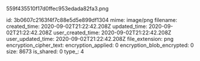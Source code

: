 559f435510f17d0ffec953edada82fa3.png

id: 3b0607c2163f4f7c88e5d5e899df1304
mime: image/png
filename: 
created_time: 2020-09-02T21:22:42.208Z
updated_time: 2020-09-02T21:22:42.208Z
user_created_time: 2020-09-02T21:22:42.208Z
user_updated_time: 2020-09-02T21:22:42.208Z
file_extension: png
encryption_cipher_text: 
encryption_applied: 0
encryption_blob_encrypted: 0
size: 8673
is_shared: 0
type_: 4
